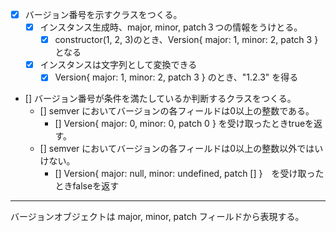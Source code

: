 - [x] バージョン番号を示すクラスをつくる。
    - [x] インスタンス生成時、major, minor, patch３つの情報をうけとる。
        - [x] constructor(1, 2, 3)のとき、Version{ major: 1, minor: 2, patch 3 } となる
    - [x] インスタンスは文字列として変換できる
        - [x] Version{ major: 1, minor: 2, patch 3 } のとき、"1.2.3" を得る

- [] バージョン番号が条件を満たしているか判断するクラスをつくる。
    - [] semver においてバージョンの各フィールドは0以上の整数である。
        - [] Version{ major: 0, minor: 0, patch 0 } を受け取ったときtrueを返す。
    - [] semver においてバージョンの各フィールドは0以上の整数以外ではいけない。
        - [] Version{ major: null, minor: undefined, patch [] }　を受け取ったときfalseを返す

---

バージョンオブジェクトは major, minor, patch フィールドから表現する。
